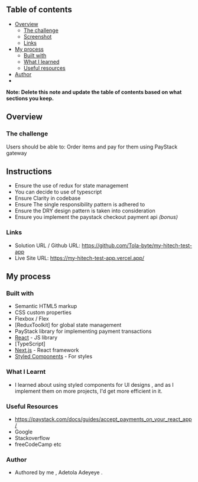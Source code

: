## Table of contents

- [Overview](#overview)
  - [The challenge](#the-challenge)
  - [Screenshot](#screenshot)
  - [Links](#links)
- [My process](#my-process)
  - [Built with](#built-with)
  - [What I learned](#what-i-learned)
  - [Useful resources](#useful-resources)
- [Author](#author)
- 

**Note: Delete this note and update the table of contents based on what sections you keep.**

## Overview

### The challenge

Users should be able to: Order items and pay for them using PayStack gateway

## Instructions

- Ensure the use of redux for state management
- You can decide to use of typescript
- Ensure Clarity in codebase
- Ensure The single responsibility pattern is adhered to
- Ensure the DRY design pattern is taken into consideration
- Ensure you implement the paystack checkout payment api _(bonus)_


### Links

- Solution URL / Github URL: [ https://github.com/Tola-byte/my-hitech-test-app ](https://your-solution-url.com)
- Live Site URL: [ https://my-hitech-test-app.vercel.app/ ](https://your-live-site-url.com)

## My process

### Built with

- Semantic HTML5 markup
- CSS custom properties
- Flexbox / Flex
- [ReduxToolkit] for global state management
- PayStack library for implementing payment transactions
- [React](https://reactjs.org/) - JS library
- [TypeScript] 
- [Next.js](https://nextjs.org/) - React framework
- [Styled Components](https://styled-components.com/) - For styles

### What I Learnt 
- I learned about using styled components for UI designs , and as I implement them on more projects, I'd get more efficient in it.

### Useful Resources
- https://paystack.com/docs/guides/accept_payments_on_your_react_app/
- Google
- Stackoverflow
- freeCodeCamp etc

### Author
- Authored by me , Adetola Adeyeye .



